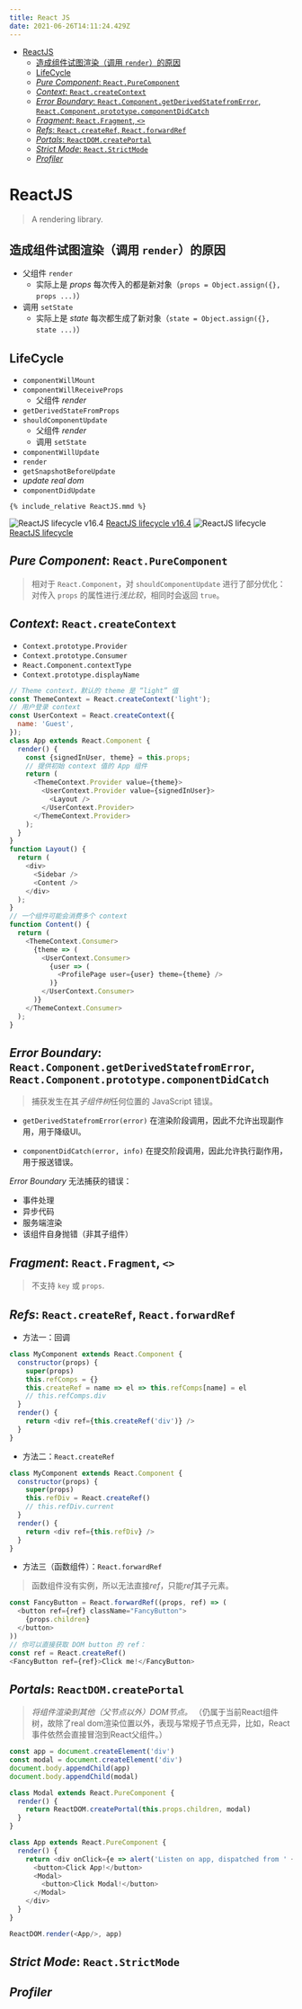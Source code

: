```yaml
---
title: React JS
date: 2021-06-26T14:11:24.429Z
---
```


- [ReactJS](#reactjs)
  - [造成组件试图渲染（调用 `render`）的原因](#造成组件试图渲染调用-render的原因)
  - [LifeCycle](#lifecycle)
  - [*Pure Component*: `React.PureComponent`](#pure-component-reactpurecomponent)
  - [*Context*: `React.createContext`](#context-reactcreatecontext)
  - [*Error Boundary*: `React.Component.getDerivedStatefromError`, `React.Component.prototype.componentDidCatch`](#error-boundary-reactcomponentgetderivedstatefromerror-reactcomponentprototypecomponentdidcatch)
  - [*Fragment*: `React.Fragment`, `<>`](#fragment-reactfragment-)
  - [*Refs*: `React.createRef`, `React.forwardRef`](#refs-reactcreateref-reactforwardref)
  - [*Portals*: `ReactDOM.createPortal`](#portals-reactdomcreateportal)
  - [*Strict Mode*: `React.StrictMode`](#strict-mode-reactstrictmode)
  - [*Profiler*](#profiler)

# ReactJS

> A rendering library.

## 造成组件试图渲染（调用 `render`）的原因

- 父组件 `render`
  - 实际上是 *props* 每次传入的都是新对象（`props = Object.assign({}, props ...)`）
- 调用 `setState`
  - 实际上是 *state* 每次都生成了新对象（`state = Object.assign({}, state ...)`）

## LifeCycle

- `componentWillMount`
- `componentWillReceiveProps`
  - 父组件 *render*
- `getDerivedStateFromProps`
- `shouldComponentUpdate`
  - 父组件 *render*
  - 调用 `setState`
- `componentWillUpdate`
- `render`
- `getSnapshotBeforeUpdate`
- *update real dom*
- `componentDidUpdate`

```mermaid
{% include_relative ReactJS.mmd %}
```

![ReactJS lifecycle v16.4](./ReactJS-Lifecycle-v16.4.png)
[ReactJS lifecycle v16.4](https://hackernoon.com/reactjs-component-lifecycle-methods-a-deep-dive-38275d9d13c0)
![ReactJS lifecycle](./ReactJS-Lifecycle.png)
[ReactJS lifecycle](https://projects.wojtekmaj.pl/react-lifecycle-methods-diagram/)

## *Pure Component*: `React.PureComponent`

> 相对于 `React.Component`，对 `shouldComponentUpdate` 进行了部分优化：对传入 `props` 的属性进行*浅比较*，相同时会返回 `true`。

## *Context*: `React.createContext`

- `Context.prototype.Provider`
- `Context.prototype.Consumer`
- `React.Component.contextType`
- `Context.prototype.displayName`

```js
// Theme context，默认的 theme 是 “light” 值
const ThemeContext = React.createContext('light');
// 用户登录 context
const UserContext = React.createContext({
  name: 'Guest',
});
class App extends React.Component {
  render() {
    const {signedInUser, theme} = this.props;
    // 提供初始 context 值的 App 组件
    return (
      <ThemeContext.Provider value={theme}>
        <UserContext.Provider value={signedInUser}>
          <Layout />
        </UserContext.Provider>
      </ThemeContext.Provider>
    );
  }
}
function Layout() {
  return (
    <div>
      <Sidebar />
      <Content />
    </div>
  );
}
// 一个组件可能会消费多个 context
function Content() {
  return (
    <ThemeContext.Consumer>
      {theme => (
        <UserContext.Consumer>
          {user => (
            <ProfilePage user={user} theme={theme} />
          )}
        </UserContext.Consumer>
      )}
    </ThemeContext.Consumer>
  );
}
```

## *Error Boundary*: `React.Component.getDerivedStatefromError`, `React.Component.prototype.componentDidCatch`

> 捕获发生在其*子组件树*任何位置的 JavaScript 错误。

- `getDerivedStatefromError(error)` 在渲染阶段调用，因此不允许出现副作用，用于降级UI。

- `componentDidCatch(error, info)` 在提交阶段调用，因此允许执行副作用，用于报送错误。

*Error Boundary* 无法捕获的错误：

- 事件处理
- 异步代码
- 服务端渲染
- 该组件自身抛错（非其子组件）

## *Fragment*: `React.Fragment`, `<>`

> 不支持 `key` 或 `props`.

## *Refs*: `React.createRef`, `React.forwardRef`

- 方法一：回调

```js
class MyComponent extends React.Component {
  constructor(props) {
    super(props)
    this.refComps = {}
    this.createRef = name => el => this.refComps[name] = el
    // this.refComps.div
  }
  render() {
    return <div ref={this.createRef('div')} />
  }
}
```

- 方法二：`React.createRef`

```js
class MyComponent extends React.Component {
  constructor(props) {
    super(props)
    this.refDiv = React.createRef()
    // this.refDiv.current
  }
  render() {
    return <div ref={this.refDiv} />
  }
}
```

- 方法三（函数组件）：`React.forwardRef`

> 函数组件没有实例，所以无法直接*ref*，只能*ref*其子元素。

```js
const FancyButton = React.forwardRef((props, ref) => (
  <button ref={ref} className="FancyButton">
    {props.children}
  </button>
))
// 你可以直接获取 DOM button 的 ref：
const ref = React.createRef()
<FancyButton ref={ref}>Click me!</FancyButton>
```

## *Portals*: `ReactDOM.createPortal`

> *将组件渲染到其他（父节点以外）DOM节点。*
> （仍属于当前React组件树，故除了real dom渲染位置以外，表现与常规子节点无异，比如，React事件依然会直接冒泡到React父组件。）

```js
const app = document.createElement('div')
const modal = document.createElement('div')
document.body.appendChild(app)
document.body.appendChild(modal)

class Modal extends React.PureComponent {
  render() {
    return ReactDOM.createPortal(this.props.children, modal)
  }
}

class App extends React.PureComponent {
  render() {
    return <div onClick={e => alert('Listen on app, dispatched from ' + e.target.innerHTML)}>
      <button>Click App!</button>
      <Modal>
        <button>Click Modal!</button>
      </Modal>
    </div>
  }
}

ReactDOM.render(<App/>, app)
```

## *Strict Mode*: `React.StrictMode`

## *Profiler*

[lifecycle-diagram]: https://projects.wojtekmaj.pl/react-lifecycle-methods-diagram/
[vue-vs-react-2021]: https://fulcrum.rocks/blog/vue-vs-react-comparison/
